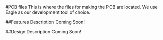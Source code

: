 #PCB files
This is where the files for making the PCB are located.  We use Eagle as our development tool of choice.

##Features
Description Coming Soon!

##Design
Description Coming Soon!
